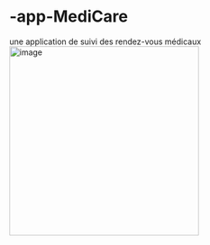 # -app-MediCare
une application de suivi  des rendez-vous médicaux
<img width="336" alt="image" src="https://github.com/user-attachments/assets/1c99b07c-e914-4268-9bc4-4f2e75faabad" />

